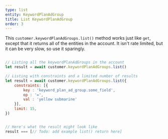 ```yaml
---
type: list
entity: KeywordPlanAdGroup
title: List KeywordPlanAdGroup
order: 3
---
```


This `customer.keywordPlanAdGroups.list()` method works just like `get`, except that it returns all of the entities in the account. It isn't rate limited, but it can be very slow, so use it sparingly.

```javascript

// Listing all the keywordPlanAdGroups in the account
let result = await customer.keywordPlanAdGroups.list()

// Listing with constraints and a limited number of results
let result = await customer.keywordPlanAdGroups.list({
    constraints: [{
    	key : 'keyword_plan_ad_group.some_field',
    	op : '=',
    	val : 'yellow submarine'
	}],
    limit: 15,
})


// Here's what the result might look like
result === [// Todo: add example list() return here]

```
